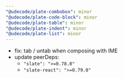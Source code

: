 ```yaml
---
"@udecode/plate-combobox": minor
"@udecode/plate-code-block": minor
"@udecode/plate-table": minor
"@udecode/plate-indent": minor
"@udecode/plate-list": minor
---
```


- fix: tab / untab when composing with IME
- update peerDeps:
  - `"slate": ">=0.78.0"`
  - `"slate-react": ">=0.79.0"`
